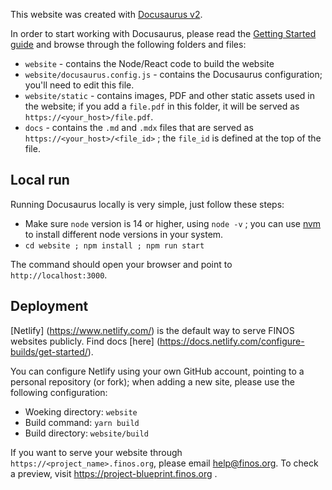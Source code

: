 This website was created with [Docusaurus v2](https://v2.docusaurus.io/).

In order to start working with Docusaurus, please read the
[Getting Started guide](https://docusaurus.io/docs/configuration) and browse
through the following folders and files:

- `website` - contains the Node/React code to build the website
- `website/docusaurus.config.js` - contains the Docusaurus configuration; you'll
  need to edit this file.
- `website/static` - contains images, PDF and other static assets used in the
  website; if you add a `file.pdf` in this folder, it will be served as
  `https://<your_host>/file.pdf`.
- `docs` - contains the `.md` and `.mdx` files that are served as
  `https://<your_host>/<file_id>` ; the `file_id` is defined at the top of the
  file.

## Local run

Running Docusaurus locally is very simple, just follow these steps:

- Make sure `node` version is 14 or higher, using `node -v` ; you can use
  [nvm](https://github.com/nvm-sh/nvm) to install different node versions in
  your system.
- `cd website ; npm install ; npm run start`

The command should open your browser and point to `http://localhost:3000`.

## Deployment

[Netlify] (https://www.netlify.com/) is the default way to serve FINOS websites
publicly. Find docs [here]
(https://docs.netlify.com/configure-builds/get-started/).

You can configure Netlify using your own GitHub account, pointing to a personal
repository (or fork); when adding a new site, please use the following
configuration:

- Woeking directory: `website`
- Build command: `yarn build`
- Build directory: `website/build`

If you want to serve your website through `https://<project_name>.finos.org`,
please email [help@finos.org](mailto:help@finos.org). To check a preview, visit
https://project-blueprint.finos.org .
